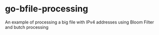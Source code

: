 # go-bfile-processing
An example of processing a big file with IPv4 addresses using Bloom Filter and butch processing
